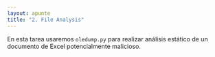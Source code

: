 ```yaml
---
layout: apunte
title: "2. File Analysis"
---
```


En esta tarea usaremos `oledump.py` para realizar análisis estático de un documento de Excel potencialmente malicioso.

